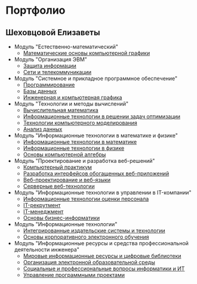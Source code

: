 # Портфолио
## Шеховцовой Елизаветы
* Модуль "Естественно-математический"
    + [Математические основы компьютерной графики](https://github.com/ShekhovtcovaE/Graphics)
* Модуль "Организация ЭВМ"
    + [Защита информации](https://github.com/ShekhovtcovaE/portfolio_4/tree/main/OrgComp/DataProtection)
    + [Сети и телекоммуникации](https://github.com/ShekhovtcovaE/portfolio_4/tree/main/OrgComp/Network)
* Модуль "Системное и прикладное программное обеспечение"
    + [Программирование](https://github.com/ShekhovtcovaE/ProgPortfolio)
    + [Базы данных](https://github.com/ShekhovtcovaE/portfolio_4/tree/main/DataBase)
    + [Инженерная и компьютерная графика](https://github.com/ShekhovtcovaE/graphPortfolio)
* Модуль "Технологии и методы вычислений"
    + [Вычислительная математика](https://github.com/ShekhovtcovaE/portfolio_4/tree/main/CMethods/CompMath)
    + [Информационные технологии в решении задач оптимизации](https://github.com/ShekhovtcovaE/portfolio_4/tree/main/CMethods/Optim)
    + [Технологии компьютерного моделирования](https://github.com/ShekhovtcovaE/portfolio_4/tree/main/CMethods/CompModeling)
    + [Анализ данных](https://github.com/ShekhovtcovaE/portfolio_4/tree/main/CMethods/DtaAnalysis)
* Модуль "Информационные технологии в математике и физике"
    + [Информационные технологии в математике](https://github.com/ShekhovtcovaE/portfolio_4/tree/main/ITinMathPhysics/ITInMath)
    + [Информационные технологии в физике](https://github.com/ShekhovtcovaE/portfolio_4/tree/main/ITinMathPhysics/ITinPhys)
    + [Основы компьютерной алгебры](https://github.com/ShekhovtcovaE/portfolio_4/tree/main/ITinMathPhysics/CompAlgebra)
* Модуль "Проектирование и разработка веб-решений"
    + [Компьютерный практикум](https://shekhovtcovae.github.io/web-portfolio/cp) 
    + [Разработка интерфейсов обогащенных веб-приложений](https://shekhovtcovae.github.io/web-portfolio/web2)
    + [Веб-проектирование и веб-языки](https://shekhovtcovae.github.io/web-portfolio/)
    + [Серверные веб-технологии](https://github.com/ShekhovtcovaE/portfolio_4/tree/main/Server_web)
* Модуль "Информационные технологии в управлении в IT-компании"
    + [Информационные технологии оценки персонала](https://github.com/ShekhovtcovaE/portfolio_4/tree/main/ITManagment/IT_HR)
    + [IT-рекрутмент](https://github.com/ShekhovtcovaE/portfolio_4/tree/main/ITManagment/IT_Recruitment)
    + [IT-менеджмент](https://github.com/ShekhovtcovaE/portfolio_4/tree/main/ITManagment/ITManag)
    + [Основы бизнес-информатики](https://github.com/ShekhovtcovaE/portfolio_4/tree/main/ITManagment/BuisnessInformatics)
* Модуль "Информационные технологии"
    + [Интегрированные издательские системы и технологии](https://github.com/ShekhovtcovaE/portfolio_4/tree/main/IT/Publishing)
    + [Основы корпоративного электронного обучения](https://github.com/ShekhovtcovaE/portfolio_4/tree/main/IT/Studying)
* Модуль "Информационные ресурсы и средства профессиональной деятельности инженера"
    + [Мировые информационные ресурсы и цифровые библиотеки](https://github.com/ShekhovtcovaE/portfolio_4/tree/main/ITinEngineering/DigitalLibr)
    + [Организация электронной образовательной среды](https://github.com/ShekhovtcovaE/portfolio_4/tree/main/ITinEngineering/DigitalStudying)
    + [Социальные и профессиональные вопросы информатики и ИТ](https://github.com/ShekhovtcovaE/portfolio_4/tree/main/ITinEngineering/Social)
    + [Управление программными проектами](https://github.com/ShekhovtcovaE/portfolio_4/tree/main/ITinEngineering/ProjectManagment)


